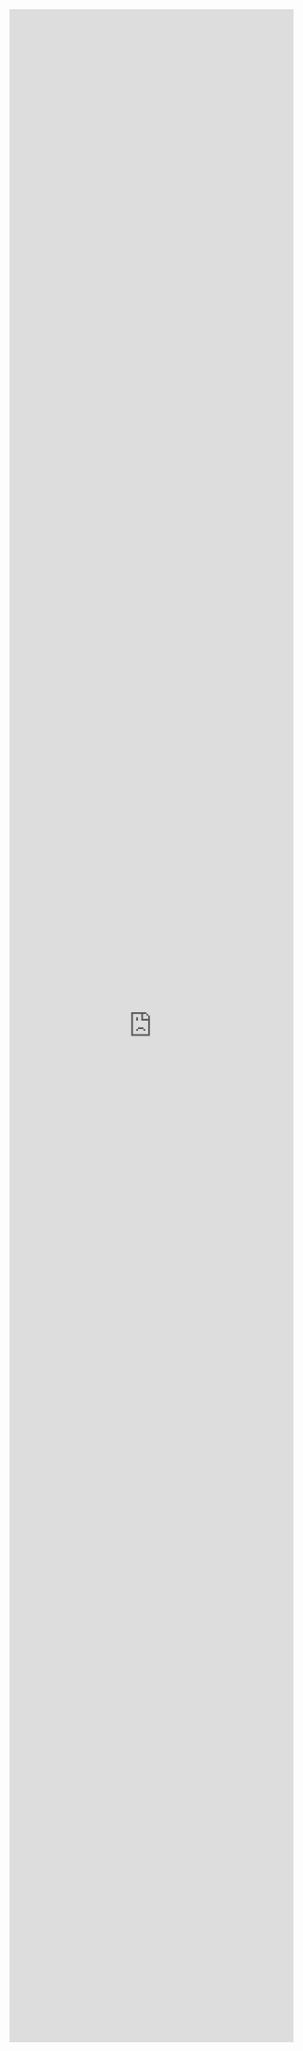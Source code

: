 <iframe src="https://img.mtsws.cn/LightPicture/2024/07/2d19b7f02346ef19.pdf" style="width:100%; height:90vh" frameborder="0"></iframe>
